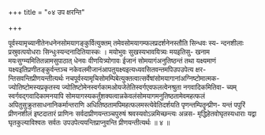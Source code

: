 +++
title = "०४ उप क्षरन्ति"

+++

पूर्वस्यामृच्यानीतेनधनेनसोमयागङ्कुर्वित्युक्तम् तमेवसोमयागम्फलप्रदर्शनेनस्तौति सिन्धवः स्य- न्दनशीलाः प्रस्रुवत्पयोधराः सिन्धुःस्यन्दनादितियास्कः । मयोभुवः सुखस्यभावयित्र्यः मयइतिसु- खनाम मयःसुग्म्यमितितन्नामसुपाठात् धेनवः वीणयित्र्योगावः ईजानं सोमयागंअनुतिष्ठन्तं तथा यक्ष्यमाणं यक्ष्यइतिप्रणीतङ्कुर्वन्तञ्च नकेवलमीजानंआपतुयक्ष्यइत्यध्यवसितवन्तमपिउपउपेत्य क्षर- न्तिसवन्तिप्रीणयन्तीत्यर्थः नचपूर्वस्यामृचिसोमम्पिबेत्युक्तत्वात्सर्वेषांसोमयागानांअग्निष्टोमात्मक- ज्योतिष्टोमस्यप्रकृतस्य ज्योतिष्टोमेनस्वर्गकामओयजेतेतिस्वर्गएवफलत्वेनश्रुता नगवादिकमितिवा- च्यम् स्वर्गवद्गवादिकामनयापि सोमयागस्यकर्तुंशक्यत्वान्नकेवलंसोमयागमनुतिष्ठतामेवमहत्फलं अपितुसुक्रुतसाधनानिकर्मान्तराणि अधितिष्ठतामपिमहत्फलमस्त्येवेतिदर्शयति पृणन्तम्पितॄन्प्रीण- यन्तं पपुरिं प्रीणनशीलं इष्टदातारं प्राणिनः सर्वदाप्रीणयन्तञ्चपुरुषं श्रवस्यवोऽन्नमिच्छन्त्यः अन्नस- मृद्धिहेतवोघृतस्यधाराः यद्वा घृतकुल्याविश्वतः सर्वतः उपउपेत्ययन्तिप्राप्नुवन्ति प्रीणयन्तीत्यर्थः ॥ ४ ॥